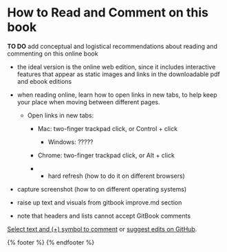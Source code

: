 # How to Read and Comment on this book

**TO DO**
add conceptual and logistical recommendations about reading and commenting on this online book

- the ideal version is the online web edition, since it includes interactive features that appear as static images and links in the downloadable pdf and ebook editions

- when reading online, learn how to open links in new tabs, to help keep your place when moving between different pages.
  - Open links in new tabs:
    - Mac: two-finger trackpad click, or Control + click   
	  - Windows: ?????
    - Chrome: two-finger trackpad click, or Alt + click

    - - hard refresh (how to do it on different browsers)
- capture screenshot (how to on different operating systems)

- raise up text and visuals from gitbook improve.md section

- note that headers and lists cannot accept GitBook comments

<a href="https://www.datavizforall.org/gitbook/improve.html">Select text and (+) symbol to comment</a> or <a href="https://github.com/JackDougherty/datavizforall">suggest edits on GitHub</a>.

{% footer %}
{% endfooter %}
